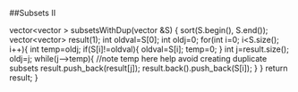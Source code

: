 ##Subsets II    

 vector<vector<int> > subsetsWithDup(vector<int> &S) {
        sort(S.begin(), S.end());
        vector<vector<int>> result(1);
        int oldval=S[0];
        int oldj=0;
        for(int i=0; i<S.size(); i++){
            int temp=oldj;
            if(S[i]!=oldval){
                oldval=S[i]; temp=0;
            }
            int j=result.size();
            oldj=j;
            while(j-->temp){
                //note temp here help avoid creating duplicate subsets
                result.push_back(result[j]);
                result.back().push_back(S[i]);
            }
        }
        return result;
    } 

